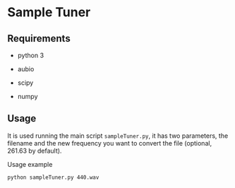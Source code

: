 # Sample Tuner

## Requirements

- python 3

- aubio
- scipy
- numpy

## Usage
It is used running the main script `sampleTuner.py`, it has two parameters, the filename and the new frequency you want to convert the file (optional, 261.63 by default).

Usage example

```
python sampleTuner.py 440.wav
```

